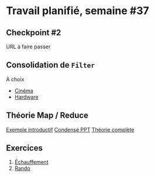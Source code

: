# Travail planifié, semaine #37

## Checkpoint #2
URL à faire passer

## Consolidation de `Filter`
À choix
- [Cinéma](../exos/filter1/README.md#2-cinéma)
- [Hardware](../exos/filter1/README.md#4-hardware)

## Théorie Map / Reduce
[Exemple introductif](../supports/)
[Condensé PPT](../supports/source/03-MapReduce.pptx)
[Théorie complète](../supports/source/03-MapReduce.md)

## Exercices
1. [Échauffement](../exos/market-is-back)
2. [Rando](../exos/rando/)